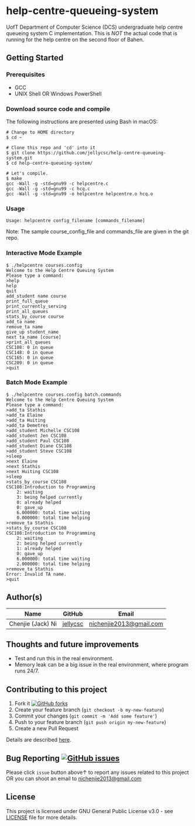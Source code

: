 # help-centre-queueing-system
UofT Department of Computer Science (DCS) undergraduate help centre queueing system C implementation. This is *NOT* the actual code that is running for the help centre on the second floor of Bahen.

## Getting Started

### Prerequisites

* GCC
* UNIX Shell OR Windows PowerShell

### Download source code and compile
The following instructions are presented using Bash in macOS:
```
# Change to HOME directory
$ cd ~

# Clone this repo and 'cd' into it
$ git clone https://github.com/jellycsc/help-centre-queueing-system.git
$ cd help-centre-queueing-system/

# Let's compile.
$ make
gcc -Wall -g -std=gnu99 -c helpcentre.c
gcc -Wall -g -std=gnu99 -c hcq.c
gcc -Wall -g -std=gnu99 -o helpcentre helpcentre.o hcq.o
```

### Usage
```
Usage: helpcentre config_filename [commands_filename]
```
Note: The sample course_config_file and commands_file are given in the git repo.

### Interactive Mode Example
```
$ ./helpcentre courses.config 
Welcome to the Help Centre Queuing System
Please type a command:
>help
help
quit
add_student name course
print_full_queue
print_currently_serving
print_all_queues
stats_by_course course
add_ta name
remove_ta name
give_up student_name
next ta_name [course]
>print_all_queues
CSC108: 0 in queue
CSC148: 0 in queue
CSC165: 0 in queue
CSC209: 0 in queue
>quit
```

### Batch Mode Example
```
$ ./helpcentre courses.config batch.commands 
Welcome to the Help Centre Queuing System
Please type a command:
>add_ta Stathis
>add_ta Elaine
>add_ta Huiting
>add_ta Demetres
>add_student Michelle CSC108
>add_student Jen CSC108
>add_student Paul CSC108
>add_student Diane CSC108
>add_student Steve CSC108
>sleep
>next Elaine
>next Stathis
>next Huiting CSC108
>sleep
>stats_by_course CSC108
CSC108:Introduction to Programming 
	2: waiting
	3: being helped currently
	0: already helped
	0: gave_up
	6.000000: total time waiting
	0.000000: total time helping
>remove_ta Stathis
>stats_by_course CSC108
CSC108:Introduction to Programming 
	2: waiting
	2: being helped currently
	1: already helped
	0: gave_up
	6.000000: total time waiting
	2.000000: total time helping
>remove_ta Stathis
Error: Invalid TA name.
>quit
```

## Author(s)

| Name                    | GitHub                                     | Email
| ----------------------- | ------------------------------------------ | -------------------------
| Chenjie (Jack) Ni       | [jellycsc](https://github.com/jellycsc)    | nichenjie2013@gmail.com

## Thoughts and future improvements

* Test and run this in the real environment.
* Memory leak can be a big issue in the real environment, where program runs 24/7.

## Contributing to this project

1. Fork it [![GitHub forks](https://img.shields.io/github/forks/jellycsc/help-centre-queueing-system.svg?style=social&label=Fork&maxAge=2592000)](https://github.com/jellycsc/help-centre-queueing-system/fork)
2. Create your feature branch (`git checkout -b my-new-feature`)
3. Commit your changes (`git commit -m 'Add some feature'`)
4. Push to your feature branch (`git push origin my-new-feature`)
5. Create a new Pull Request

Details are described [here](https://git-scm.com/book/en/v2/GitHub-Contributing-to-a-Project).

## Bug Reporting [![GitHub issues](https://img.shields.io/github/issues/jellycsc/help-centre-queueing-system.svg)](https://github.com/jellycsc/help-centre-queueing-system/issues/)

Please click `issue` button above↑ to report any issues related to this project  
OR you can shoot an email to <nichenjie2013@gmail.com>

## License
This project is licensed under GNU General Public License v3.0 - see [LICENSE](LICENSE) file for more details.
